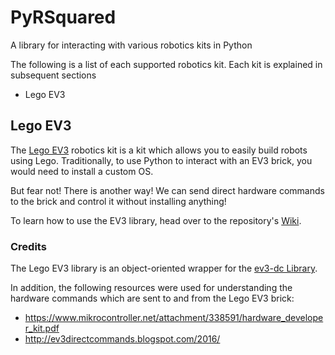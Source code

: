 # PyRSquared
A library for interacting with various robotics kits in Python

The following is a list of each supported robotics kit. Each kit is explained in subsequent sections
- Lego EV3

## Lego EV3
The [Lego EV3](https://www.lego.com/en-ca/product/lego-mindstorms-ev3-31313) robotics kit is a kit which allows you to easily build robots using Lego. 
Traditionally, to use Python to interact with an EV3 brick, you would need to install a custom OS.

But fear not! There is another way! We can send direct hardware commands to the brick and control it without installing anything!

To learn how to use the EV3 library, head over to the repository's [Wiki](https://github.com/CPSuperstore/PyRSquared/wiki).

### Credits
The Lego EV3 library is an object-oriented wrapper for the [ev3-dc Library](https://pypi.org/project/ev3-dc/).

In addition, the following resources were used for understanding the hardware commands which are sent to and from the Lego EV3 brick:
- https://www.mikrocontroller.net/attachment/338591/hardware_developer_kit.pdf
- http://ev3directcommands.blogspot.com/2016/
